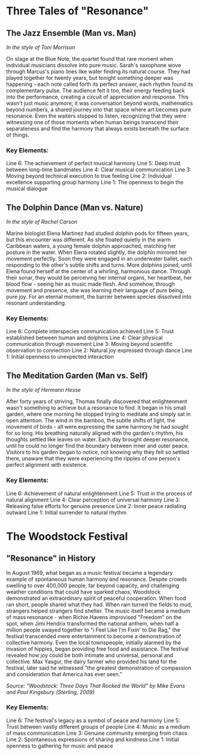 # Three Tales of "Resonance"

## The Jazz Ensemble (Man vs. Man)
*In the style of Toni Morrison*

On stage at the Blue Note, the quartet found that rare moment when individual musicians dissolve into pure music. Sarah\'s saxophone wove through Marcus\'s piano lines like water finding its natural course. They had played together for twenty years, but tonight something deeper was happening - each note called forth its perfect answer, each rhythm found its complementary pulse. The audience felt it too, their energy feeding back into the performance, creating a circuit of appreciation and response. This wasn\'t just music anymore; it was conversation beyond words, mathematics beyond numbers, a shared journey into that space where art becomes pure resonance. Even the waiters stopped to listen, recognizing that they were witnessing one of those moments when human beings transcend their separateness and find the harmony that always exists beneath the surface of things.

### Key Elements:

Line 6: The achievement of perfect musical harmony
Line 5: Deep trust between long-time bandmates
Line 4: Clear musical communication
Line 3: Moving beyond technical execution to true feeling
Line 2: Individual excellence supporting group harmony
Line 1: The openness to begin the musical dialogue

## The Dolphin Dance (Man vs. Nature)
*In the style of Rachel Carson*

Marine biologist Elena Martinez had studied dolphin pods for fifteen years, but this encounter was different. As she floated quietly in the warm Caribbean waters, a young female dolphin approached, matching her posture in the water. When Elena rotated slightly, the dolphin mirrored her movement perfectly. Soon they were engaged in an underwater ballet, each responding to the other\'s subtle shifts and turns. More dolphins joined, until Elena found herself at the center of a whirling, harmonious dance. Through their sonar, they would be perceiving her internal organs, her heartbeat, her blood flow - seeing her as music made flesh. And somehow, through movement and presence, she was learning their language of pure being, pure joy. For an eternal moment, the barrier between species dissolved into resonant understanding.

### Key Elements:

Line 6: Complete interspecies communication achieved
Line 5: Trust established between human and dolphins
Line 4: Clear physical communication through movement
Line 3: Moving beyond scientific observation to connection
Line 2: Natural joy expressed through dance
Line 1: Initial openness to unexpected interaction

## The Meditation Garden (Man vs. Self)
*In the style of Hermann Hesse*

After forty years of striving, Thomas finally discovered that enlightenment wasn\'t something to achieve but a resonance to find. It began in his small garden, where one morning he stopped trying to meditate and simply sat in open attention. The wind in the bamboo, the subtle shifts of light, the movement of birds - all were expressing the same harmony he had sought for so long. His breathing naturally aligned with the garden\'s rhythm, his thoughts settled like leaves on water. Each day brought deeper resonance, until he could no longer find the boundary between inner and outer peace. Visitors to his garden began to notice, not knowing why they felt so settled there, unaware that they were experiencing the ripples of one person\'s perfect alignment with existence.

### Key Elements:

Line 6: Achievement of natural enlightenment
Line 5: Trust in the process of natural alignment
Line 4: Clear perception of universal harmony
Line 3: Releasing false efforts for genuine presence
Line 2: Inner peace radiating outward
Line 1: Initial surrender to natural rhythm
# The Woodstock Festival

## "Resonance" in History

In August 1969, what began as a music festival became a legendary example of spontaneous human harmony and resonance. Despite crowds swelling to over 400,000 people, far beyond capacity, and challenging weather conditions that could have sparked chaos, Woodstock demonstrated an extraordinary spirit of peaceful cooperation. When food ran short, people shared what they had. When rain turned the fields to mud, strangers helped strangers find shelter. The music itself became a medium of mass resonance - when Richie Havens improvised "Freedom" on the spot, when Jimi Hendrix transformed the national anthem, when half a million people swayed together to "i Feel Like I\'m Fixin\' to Die Rag," the festival transcended mere entertainment to become a demonstration of collective harmony. Even the local townspeople, initially alarmed by the invasion of hippies, began providing free food and assistance. The festival revealed how joy could be both intimate and universal, personal and collective. Max Yasgur, the dairy farmer who provided his land for the festival, later said he witnessed "the greatest demonstration of compassion and consideration that America has ever seen."

*Source: "Woodstock: Three Days That Rocked the World" by Mike Evans and Paul Kingsbury (Sterling, 2009)*

### Key Elements:
Line 6: The festival\'s legacy as a symbol of peace and harmony
Line 5: Trust between vastly different groups of people
Line 4: Music as a medium of mass communication
Line 3: Genuine community emerging from chaos
Line 2: Spontaneous expressions of sharing and kindness
Line 1: Initial openness to gathering for music and peace